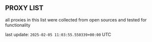 ## PROXY LIST

all proxies in this list were collected from open sources and tested for functionality

last update: `2025-02-05 11:03:55.550339+00:00` UTC